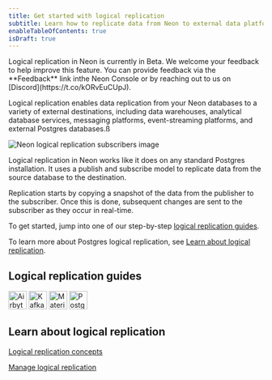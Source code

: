 ```yaml
---
title: Get started with logical replication
subtitle: Learn how to replicate data from Neon to external data platforms and services
enableTableOfContents: true
isDraft: true
---
```


<Admonition type="note">
Logical replication in Neon is currently in Beta. We welcome your feedback to help improve this feature. You can provide feedback via the **Feedback** link inthe Neon Console or by reaching out to us on [Discord](https://t.co/kORvEuCUpJ).
</Admonition>

Logical replication enables data replication from your Neon databases to a variety of external destinations, including data warehouses, analytical database services, messaging platforms, event-streaming platforms, and external Postgres databases.ß

![Neon logical replication subscribers image](/docs/guides/logical_replication_subscribers.png)

Logical replication in Neon works like it does on any standard Postgres installation. It uses a publish and subscribe model to replicate data from the source database to the destination.

Replication starts by copying a snapshot of the data from the publisher to the subscriber. Once this is done, subsequent changes are sent to the subscriber as they occur in real-time.

To get started, jump into one of our step-by-step [logical replication guides](#logical-replication-guides).

To learn more about Postgres logical replication, see [Learn about logical replication](#learn-about-logical-replication).

## Logical replication guides

<TechnologyNavigation>

<img src="/images/technology-logos/airbyte-logo.svg" width="36" height="36" alt="Airbyte" href="/docs/guides/logical-replication-airbyte" title="Replicate data from Neon with Airbyte" />

<img src="/images/technology-logos/kafka-logo.svg" width="36" height="36" alt="Kafka" href="/docs/guides/logical-replication-kafka-confluent" title="Replicate data from Neon with Kafka (Confluent)" />

<img src="/images/technology-logos/materialize-logo.svg" width="36" height="36" alt="Materialize" href="/docs/guides/logical-replication-materialize" title="Replicate data from Neon to Materialize" />

<img src="/images/technology-logos/postgresql-logo.svg" width="36" height="36" alt="Postgres" href="/docs/guides/logical-replication-postgres" title="Replicate data from Neon to PostgreSQL" />

</TechnologyNavigation>

## Learn about logical replication

<DetailIconCards>

<a href="/docs/guides/logical-replication-concepts" description="Learn about Postgres logical replication concepts" icon="scale-up">Logical replication concepts</a>

<a href="/docs/guides/logical-replication-neon" description="Learn how to manage logical replication in Neon" icon="screen">Manage logical replication</a>

</DetailIconCards>